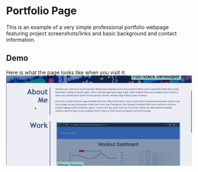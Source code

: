 # Portfolio Page
This is an example of a very simple professional portfolio webpage featuring project screenshots/links and basic background and contact information.

## Demo
Here is what the page looks like when you visit it:
![Portfolio Page](https://github.com/j-goldrath/portfolio-page/blob/main/assets/images/portfolio-page-demo.gif?raw=true)
